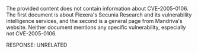 The provided content does not contain information about CVE-2005-0106. The first document is about Flexera's Secunia Research and its vulnerability intelligence services, and the second is a general page from Mandriva's website. Neither document mentions any specific vulnerability, especially not CVE-2005-0106.

RESPONSE: UNRELATED
